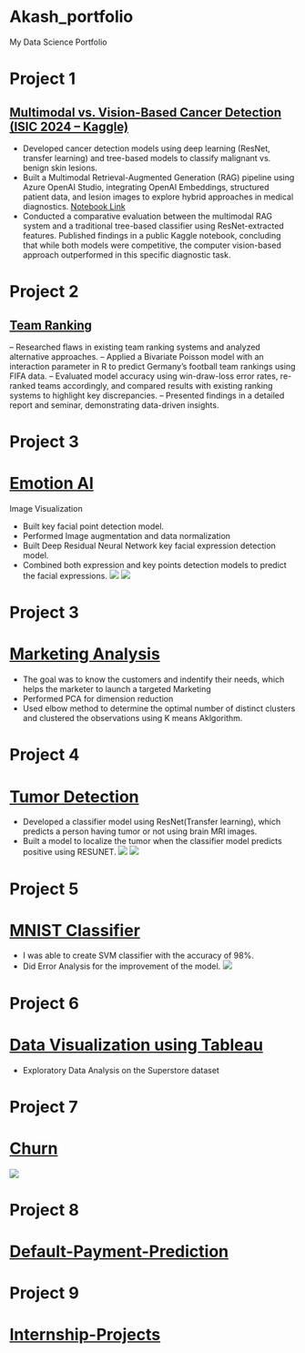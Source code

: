 # Akash_portfolio
My Data Science Portfolio

# Project 1
## [Multimodal vs. Vision-Based Cancer Detection (ISIC 2024 – Kaggle)](https://www.kaggle.com/code/akashkanojiya/cancer-prediction-isic-2024)

- Developed cancer detection models using deep learning (ResNet, transfer learning) and tree-based models to classify malignant vs. benign skin lesions.
- Built a Multimodal Retrieval-Augmented Generation (RAG) pipeline using Azure OpenAI Studio, integrating OpenAI Embeddings, structured patient data, and lesion images to explore hybrid approaches in medical diagnostics. [Notebook Link](https://github.com/Kasha-13/multimodal_rag_cancer_detection_01)
- Conducted a comparative evaluation between the multimodal RAG system and a traditional tree-based classifier using ResNet-extracted features. Published findings in a public Kaggle notebook, concluding that while both models were competitive, the computer vision-based approach outperformed in this specific diagnostic task.


# Project 2
## [Team Ranking](https://github.com/Kasha-13/Team_Ranking.git)

– Researched flaws in existing team ranking systems and analyzed alternative approaches.
– Applied a Bivariate Poisson model with an interaction parameter in R to predict Germany’s football team rankings using FIFA data.
– Evaluated model accuracy using win-draw-loss error rates, re-ranked teams accordingly, and compared results with existing ranking systems to highlight key discrepancies.
– Presented findings in a detailed report and seminar, demonstrating data-driven insights.

# Project 3
# [Emotion AI](https://github.com/Kasha-13/AI-Emotion)                                                                             
Image Visualization 
- Built key facial point detection model.
- Performed Image augmentation and data normalization
- Built Deep Residual Neural Network key facial expression detection model.
- Combined both expression and key points detection models to predict the facial expressions.
![](/images/facial_key%20points.PNG)
![](/images/emotion.PNG)

# Project 3
# [Marketing Analysis](https://github.com/Kasha-13/Marketing-AI)
-	The goal was to know the customers and indentify  their needs, which helps the marketer to launch a targeted Marketing
-	Performed PCA for dimension reduction
-	Used  elbow method to determine the optimal number of distinct clusters and clustered the observations using K means Aklgorithm.

# Project 4
# [Tumor Detection](https://github.com/Kasha-13/Tumor_detection)
- Developed a classifier model using ResNet(Transfer learning), which predicts a person having tumor or not using brain MRI images.
- Built a model to localize the tumor when the classifier model predicts positive using RESUNET. 
![](/images/health_1.PNG)
![](/images/Health_2.PNG)

# Project 5
# [MNIST Classifier](https://github.com/Kasha-13/MNIST)
- I was able to create SVM classifier with the accuracy of 98%.
- Did Error Analysis for the improvement of the model.
![](/images/mnist.PNG)

# Project 6
# [Data Visualization using Tableau](https://public.tableau.com/profile/akash4773#!/vizhome/ProfitorLoss_16155416805000/Story1?publish=yes)
- Exploratory Data Analysis on the Superstore dataset

# Project 7
# [Churn](https://github.com/Kasha-13/Churn)
![](/images/git.PNG)

# Project 8
# [Default-Payment-Prediction](https://github.com/Kasha-13/Default-Payment-Prediction) 

# Project 9
# [Internship-Projects](https://github.com/Kasha-13/Internship_tools)

